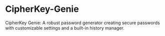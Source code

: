# CipherKey-Genie
CipherKey Genie: A robust password generator creating secure passwords with customizable settings and a built-in history manager.
